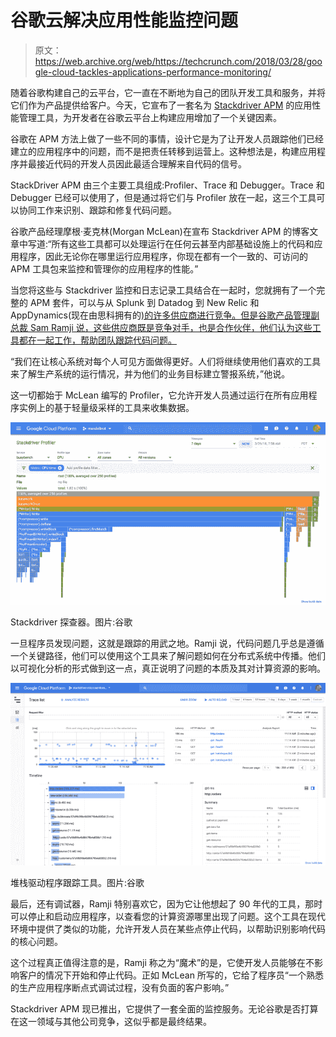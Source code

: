 # 谷歌云解决应用性能监控问题 

> 原文：<https://web.archive.org/web/https://techcrunch.com/2018/03/28/google-cloud-tackles-applications-performance-monitoring/>

随着谷歌构建自己的云平台，它一直在不断地为自己的团队开发工具和服务，并将它们作为产品提供给客户。今天，它宣布了一套名为 [Stackdriver APM](https://web.archive.org/web/20221207182404/https://cloud.google.com/apm/) 的应用性能管理工具，为开发者在谷歌云平台上构建应用增加了一个关键因素。

谷歌在 APM 方法上做了一些不同的事情，设计它是为了让开发人员跟踪他们已经建立的应用程序中的问题，而不是把责任转移到运营上。这种想法是，构建应用程序并最接近代码的开发人员因此最适合理解来自代码的信号。

StackDriver APM 由三个主要工具组成:Profiler、Trace 和 Debugger。Trace 和 Debugger 已经可以使用了，但是通过将它们与 Profiler 放在一起，这三个工具可以协同工作来识别、跟踪和修复代码问题。

谷歌产品经理摩根·麦克林(Morgan McLean)在宣布 Stackdriver APM 的博客文章中写道:“所有这些工具都可以处理运行在任何云甚至内部基础设施上的代码和应用程序，因此无论你在哪里运行应用程序，你现在都有一个一致的、可访问的 APM 工具包来监控和管理你的应用程序的性能。”

当您将这些与 Stackdriver 监控和日志记录工具结合在一起时，您就拥有了一个完整的 APM 套件，可以与从 Splunk 到 Datadog 到 New Relic 和 AppDynamics(现在由思科拥有的[)的许多供应商进行竞争。但是谷歌产品管理副总裁 Sam Ramji 说，这些供应商既是竞争对手，也是合作伙伴，他们认为这些工具都在一起工作，帮助团队跟踪代码问题。](https://web.archive.org/web/20221207182404/https://techcrunch.com/2017/01/25/cisco-appdynamics-3-7-billion-deal-all-about-the-data/)

“我们在让核心系统对每个人可见方面做得更好。人们将继续使用他们喜欢的工具来了解生产系统的运行情况，并为他们的业务目标建立警报系统，”他说。

这一切都始于 McLean 编写的 Profiler，它允许开发人员通过运行在所有应用程序实例上的基于轻量级采样的工具来收集数据。

![](img/d20b832423ff0cf77a0c5d5e1b09a1e6.png)

Stackdriver 探查器。图片:谷歌

一旦程序员发现问题，这就是跟踪的用武之地。Ramji 说，代码问题几乎总是遵循一个关键路径，他们可以使用这个工具来了解问题如何在分布式系统中传播。他们以可视化分析的形式做到这一点，真正说明了问题的本质及其对计算资源的影响。

![](img/cf767786e352052bcd00b374a4f937a7.png)

堆栈驱动程序跟踪工具。图片:谷歌

最后，还有调试器，Ramji 特别喜欢它，因为它让他想起了 90 年代的工具，那时可以停止和启动应用程序，以查看您的计算资源哪里出现了问题。这个工具在现代环境中提供了类似的功能，允许开发人员在某些点停止代码，以帮助识别影响代码的核心问题。

这个过程真正值得注意的是，Ramji 称之为“魔术”的是，它使开发人员能够在不影响客户的情况下开始和停止代码。正如 McLean 所写的，它给了程序员“一个熟悉的生产应用程序断点式调试过程，没有负面的客户影响。”

Stackdriver APM 现已推出，它提供了一套全面的监控服务。无论谷歌是否打算在这一领域与其他公司竞争，这似乎都是最终结果。
